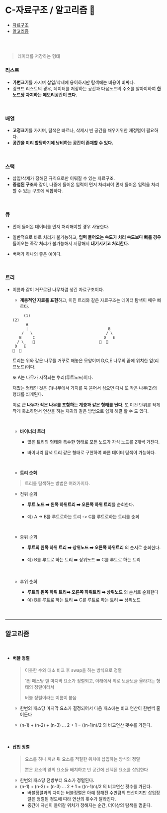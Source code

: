 # C-자료구조 / 알고리즘 🧐

- [자료구조](#자료구조)
- [알고리즘](#알고리즘)



<br>

## 

> 데이터를 저장하는 형태 

### 리스트 

- **가변크기**를 가지며 삽입/삭제에 용이하지만 탐색에는 비용이 비싸다.
- 링크드 리스트의 경우, 데이터를 저장하는 공간과 다음노드의 주소를 알아야하여 **한 노드당 차지하는 메모리공간이 크다.**

<br>

### 배열

- **고정크기**를 가지며, 탐색은 빠르나, 삭제시 빈 공간을 채우기위한 재정렬이 필요하다.
- **공간을 미리 할당하기에 낭비하는 공간이 존재할 수 있다.**

<br>

### 스택

- 삽입/삭제가 정해진 규칙으로만 이뤄질 수 있는 자료구조.
- **중첩된 구조**와 같이, 나중에 들어온 입력이 먼저 처리되야 먼저 들어온 입력을 처리할 수 있는 구조에 적합하다.

<br>

### 큐

- 먼저 들어온 데이터를 먼저 처리해야할 경우 사용한다.

- 일반적으로 바로 처리가 불가능하고, **입력 들어오는 속도가 처리 속도보다 빠를 경우** 들어오는 즉각 처리가 불가능해서 저장해서 **대기시키고 처리한다**.

- 버퍼가 하나의 좋은 예이다.

  <br>

###  트리

- 이름과 같이 거꾸로된 나무처럼 생긴 자료구조이다.

  - **계층적인 자료를 표현**하고, 이진 트리와 같은 자료구조는 데이터 탐색이 매우 빠르다.

  ```
       (1)							  									(2)	
        A					
        |                                    B	  
      /   \                                 / \    
     B	   C                               D   E
    / \    🍃                             🍃  🍃
   D   E
  🍃  🍃
  ```

  트리는 위와 같은 나무를 거꾸로 해놓은 모양이며 D,C,E 나무의 끝에 위치한 잎(리프노드)이다.

  또 A는 나무가 시작되는 뿌리(루트노드)이다.

  재밌는 형태인 것은 (1)나무에서 가지를 뚝 뜯어서 심으면 다시 또 작은 나무(2)의 형태를 띄게된다. 

  이로 **큰 나무가 작은 나무를 포함하는 계층과 같은 형태를 띈다**. 또 이건 단위를 작게 작게 축소하면서 연산을 하는 재귀와 같은 방법으로 쉽게 해결 할 수 도 있다.

  <br>

  - **바이너리 트리**

    - 많은 트리의 형태중 특수한 형태로 모든 노드가 자식 노드를 2개씩 가진다.

    - 바이너리 탐색 트리 같은 형태로 구현하여 빠른 데이터 탐색이 가능하다.

      <br>

  -  **트리 순회**

    >  트리를 탐색하는 방법은 여러가지다. 

    - 전위 순회

      - **루트 노드 ➡️ 왼쪽 하위트리 ➡️ 오른쪽 하위 트리**를 순회한다.

      - 예)  A -> B를 루트로하는 트리 -> C를 루트로하는 트리를 순회

        <br>

    - 중위 순회

      - **루트의 왼쪽 하위 트리 ➡️ 상위노드 ➡️ 오른쪽 하위트리** 의 순서로 순회한다.

      - 예) B를 루트로 하는 트리 ➡️ 상위노드 ➡️ C를 루트로 하는 트리

        <br>

    - 후위 순회

      - **루트의 왼쪽 하위 트리➡️ 오른쪽 하위트리 ➡️ 상위노드**  의 순서로 순회한다
      - 예) B를 루트로 하는 트리  ➡️ C를 루트로 하는 트리 ➡️ 상위노드

  <br>

  <br>
---
  ## 알고리즘

  >

  <br>

- #### 버블 정렬

  > 이웃한 수와 대소 비교 후 swap을 하는 방식으로 정렬
  >
  > 1번 패스당 맨 마지막 요소가 정렬되고, 아래에서 위로 보글보글 올라가는 형태의 정렬이라서 
  >
  > 버블 정렬이라는 이름이 붙음

  - 한번의 패스당 마지막 요소가 결정되어서 다음 패스에는 비교 연산이 한번씩 줄어든다

  - (n-1) + (n-2) + (n-3) … 2 + 1 = ((n-1)n)/2 의 비교연산 횟수를 가진다.

  
  <br>

- #### 삽입 정렬

  > 요소를 하나 꺼낸 뒤 요소를 적절한 위치에 삽입하는 방식의 정렬
  >
  > 뽑은 요소의 앞의 요소들 배치하고 빈 공간에 선택된 요소를 삽입한다

  - 한번의 패스당 전방부터 요소가 정렬된다.
  - (n-1) + (n-2) + (n-3) … 2 + 1 = ((n-1)n)/2 의 비교연산 횟수를 가진다. 
    - 버블정렬과의 차이는 버블정렬은 아예 정해진 수만큼의 연산이지만 삽입정렬은 정렬된 정도에 따라 연산의 횟수가 달라진다.
    - 중간에 자신이 들어갈 위치가 정해지는 순간, 더이상의 탐색을 멈춘다.

  